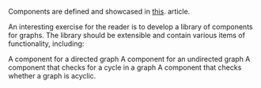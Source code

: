 Components are defined and showcased in [this](https://souffle-lang.github.io/components). article.

An interesting exercise for the reader is to develop a library of components for graphs. The library should be extensible and contain various items of functionality, including:

A component for a directed graph
A component for an undirected graph
A component that checks for a cycle in a graph
A component that checks whether a graph is acyclic.
